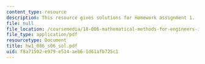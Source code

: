 ```yaml
---
content_type: resource
description: This resource gives solutions for Homework assignment 1.
file: null
file_location: /coursemedia/18-086-mathematical-methods-for-engineers-ii-spring-2006/f8a71502e979e514aeb61d61afb725c1_hw1_086_s06_sol.pdf
file_type: application/pdf
resourcetype: Document
title: hw1_086_s06_sol.pdf
uid: f8a71502-e979-e514-aeb6-1d61afb725c1
---
```


